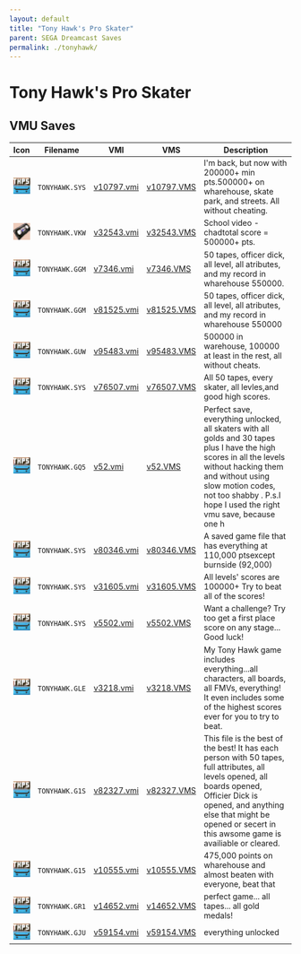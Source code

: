```yaml
---
layout: default
title: "Tony Hawk's Pro Skater"
parent: SEGA Dreamcast Saves
permalink: ./tonyhawk/
---
```

# Tony Hawk's Pro Skater

## VMU Saves

| Icon | Filename | VMI | VMS | Description |
|------|----------|-----|-----|-------------|
| ![Tony Hawk's Pro Skater](../icons/TONYHAWK.SYS.GIF) | `TONYHAWK.SYS` | [v10797.vmi](v10797.vmi) | [v10797.VMS](v10797.VMS) | I'm back, but now with 200000+ min pts.500000+ on wharehouse, skate park, and streets.  All without cheating.  |
| ![Tony Hawk's Pro Skater](../icons/TONYHAWK.VKW.GIF) | `TONYHAWK.VKW` | [v32543.vmi](v32543.vmi) | [v32543.VMS](v32543.VMS) | School video - chadtotal score = 500000+ pts.  |
| ![Tony Hawk's Pro Skater](../icons/TONYHAWK.GGM.GIF) | `TONYHAWK.GGM` | [v7346.vmi](v7346.vmi) | [v7346.VMS](v7346.VMS) | 50 tapes, officer dick, all level, all atributes, and my record in wharehouse 550000.  |
| ![Tony Hawk's Pro Skater](../icons/TONYHAWK.GGM.GIF) | `TONYHAWK.GGM` | [v81525.vmi](v81525.vmi) | [v81525.VMS](v81525.VMS) | 50 tapes, officer dick, all level, all atributes, and my record in wharehouse 550000  |
| ![Tony Hawk's Pro Skater](../icons/TONYHAWK.GUW.GIF) | `TONYHAWK.GUW` | [v95483.vmi](v95483.vmi) | [v95483.VMS](v95483.VMS) | 500000 in warehouse, 100000 at least in the rest, all without cheats.  |
| ![Tony Hawk's Pro Skater](../icons/TONYHAWK.SYS.GIF) | `TONYHAWK.SYS` | [v76507.vmi](v76507.vmi) | [v76507.VMS](v76507.VMS) | All 50 tapes, every skater, all levles,and good high scores.  |
| ![Tony Hawk's Pro Skater](../icons/TONYHAWK.GQ5.GIF) | `TONYHAWK.GQ5` | [v52.vmi](v52.vmi) | [v52.VMS](v52.VMS) | Perfect save, everything unlocked, all skaters with all golds and 30 tapes plus I have the high scores in all the levels without hacking them and without using slow motion codes, not too shabby . P.s.I hope I used the right vmu save, because one h |
| ![Tony Hawk's Pro Skater](../icons/TONYHAWK.SYS.GIF) | `TONYHAWK.SYS` | [v80346.vmi](v80346.vmi) | [v80346.VMS](v80346.VMS) | A saved game file that has everything at 110,000 ptsexcept burnside (92,000)  |
| ![Tony Hawk's Pro Skater](../icons/TONYHAWK.SYS.GIF) | `TONYHAWK.SYS` | [v31605.vmi](v31605.vmi) | [v31605.VMS](v31605.VMS) | All levels' scores are 100000+ Try to beat all of the scores!  |
| ![Tony Hawk's Pro Skater](../icons/TONYHAWK.SYS.GIF) | `TONYHAWK.SYS` | [v5502.vmi](v5502.vmi) | [v5502.VMS](v5502.VMS) | Want a challenge? Try too get a first place score on any stage... Good luck!  |
| ![Tony Hawk's Pro Skater](../icons/TONYHAWK.GLE.GIF) | `TONYHAWK.GLE` | [v3218.vmi](v3218.vmi) | [v3218.VMS](v3218.VMS) | My Tony Hawk game includes everything...all characters, all boards, all FMVs, everything! It even includes some of the highest scores ever for you to try to beat.  |
| ![Tony Hawk's Pro Skater](../icons/TONYHAWK.G1S.GIF) | `TONYHAWK.G1S` | [v82327.vmi](v82327.vmi) | [v82327.VMS](v82327.VMS) | This file is the best of the best! It has each person with 50 tapes, full attributes, all levels opened, all boards opened, Officier Dick is opened, and anything else that might be opened or secert in this awsome game is availiable or cleared.  |
| ![Tony Hawk's Pro Skater](../icons/TONYHAWK.G15.GIF) | `TONYHAWK.G15` | [v10555.vmi](v10555.vmi) | [v10555.VMS](v10555.VMS) | 475,000 points on wharehouse and almost beaten with everyone, beat that  |
| ![Tony Hawk's Pro Skater](../icons/TONYHAWK.GR1.GIF) | `TONYHAWK.GR1` | [v14652.vmi](v14652.vmi) | [v14652.VMS](v14652.VMS) | perfect game... all tapes... all gold medals!  |
| ![Tony Hawk's Pro Skater](../icons/TONYHAWK.GJU.GIF) | `TONYHAWK.GJU` | [v59154.vmi](v59154.vmi) | [v59154.VMS](v59154.VMS) | everything unlocked  |
